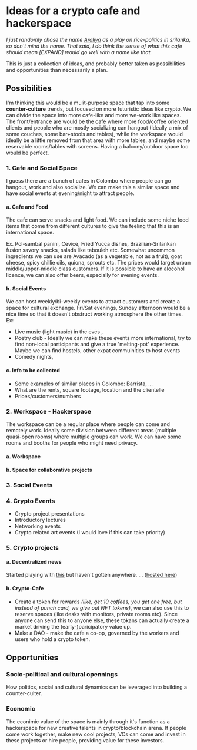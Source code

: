 # Ideas for a crypto cafe and hackerspace #

*I just randomly chose the name [Araliya](https://duckduckgo.com/?q=araliya&t=brave&iax=images&ia=images) as a play on rice-politics in srilanka, so don't mind the name. That said, I do think the sense of what this cafe should mean [EXPAND] would go well with a name like that.*

This is just a collection of ideas, and probably better taken as possibilities and opportunities than necessarily a plan.

## Possibilities ##

I'm thinking this would be a mulit-purpose space that tap into some **counter-culture** trends, but focused on more futuristic ideas like crypto. We can divide the space into more cafe-like and more we-work like spaces. The front/entrance are would be the cafe where more food/coffee oriented clients and people who are mostly socializing can hangout (Ideally a mix of some couches, some bar+stools and tables), while the workspace would ideally be a little removed from that area with more tables, and maybe some reservable rooms/tables with screens. Having a balcony/outdoor space too would be perfect.


### 1. Cafe and Social Space ###

I guess there are a bunch of cafes in Colombo where people can go hangout, work and also socialize. We can make this a similar space and have social events at evening/night to attract people.

#### a. Cafe and Food
The cafe can serve snacks and light food. We can include some niche food items that come from different cultures to give the feeling that this is an international space.

Ex. Pol-sambal panini, Cevice, Fried Yucca dishes, Brazilian-Srilankan fusion savory snacks, salads like tabouleh etc. Somewhat uncommon ingredients we can use are Avacado (as a vegetable, not as a fruit), goat cheese, spicy chillie oils, quiona, sprouts etc. The prices would target urban middle/upper-middle class customers. If it is possible to have an alocohol licence, we can also offer beers, especially for evening events.

#### b. Social Events
We can host weekly/bi-weekly events to attract customers and create a space for cultural exchange. Fri/Sat evenings, Sunday afternoon would be a nice time so that it doesn't obstruct working atmosphere the other times.
Ex:
+ Live music (light music) in the eves ,
+ Poetry club - Ideally we can make these events more international, try to find non-local participants and give a true 'melting-pot' experience. Maybe we can find hostels, other expat commuinities to host events
+ Comedy nights,

#### c. Info to be collected
+ Some examples of similar places in Colombo: Barrista, ...
+ What are the rents, square footage, location and the clientelle
+ Prices/customers/numbers

### 2. Workspace - Hackerspace ###
The workspace can be a regular place where people can come and remotely work. Ideally some division between different areas (multiple quasi-open rooms) where multiple groups can work. We can have some rooms and booths for people who might need privacy.

#### a. Workspace 
#### b. Space for collaborative projects

### 3. Social Events ###

### 4. Crypto Events ###

 + Crypto project presentations
 + Introductory lectures
 + Networking events
 + Crypto related art events (I would love if this can take priority)

### 5. Crypto projects ###
#### a. Decentralized news
Started playing with [this](https://github.com/xcorat/denewz-0) but haven't gotten anywhere. ... ([hosted here](https://denewz-alpha.netlify.app/#/))
#### b. Crypto-Cafe
+ Create a token for rewards *(like, get 10 coffees, you get one free, but instead of punch card, we give out NFT tokens)*, we can also use this to reserve spaces (like desks with monitors, private rooms etc). Since anyone can send this to anyone else, these tokans can actually create a market driving the (early-)paricipatory value up.
+ Make a DAO - make the cafe a co-op, governed by the workers and users who hold a crypto token.

## Opportunities ##

### Socio-political and cultural opennings

How politics, social and cultural dynamics can be leveraged into building a counter-culter.

### Economic

The econimic value of the space is mainly through it's function as a hackerspace for new creative talents in crypto/blockchain arena. If people come work together, make new cool projects, VCs can come and invest in these projects or hire people, providing value for these investors.
